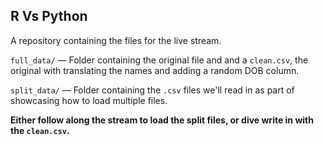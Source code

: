 ## R Vs Python

A repository containing the files for the live stream.

`full_data/` — Folder containing the original file and and a `clean.csv`, the original with translating the names and adding a random DOB column.

`split_data/` — Folder containing the `.csv` files we'll read in as part of showcasing how to load multiple files.

**Either follow along the stream to load the split files, or dive write in with the `clean.csv`.**